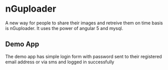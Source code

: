 # nGuploader
A new way for people to share their images and retreive them on time basis is nGuploader. It uses the power of angular 5 and mysql. 
## Demo App
The demo app has simple login form with password sent to their registered email address or via sms and logged in successfully
